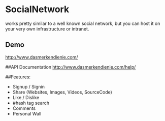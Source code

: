 # SocialNetwork

works pretty similar to a well known social network, 
but you can host it on your very own infrastructure or intranet. 

## Demo
http://www.dasmerkendienie.com/


##API Documentation
http://www.dasmerkendienie.com/help/

##Features:
* Signup / Signin
* Share (Websites, Images, Videos, SourceCode)
* Like / Dislike
* #hash tag search
* Comments
* Personal Wall

